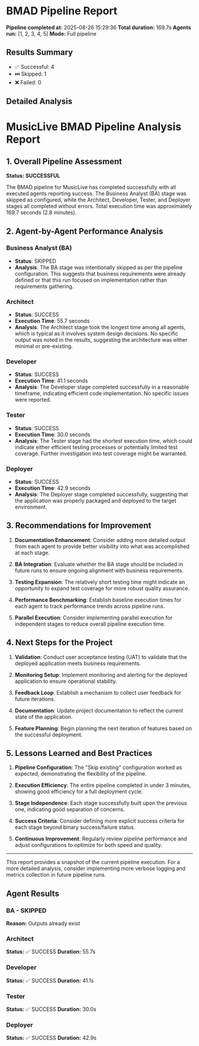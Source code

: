 # BMAD Pipeline Report

**Pipeline completed at:** 2025-08-26 15:29:36
**Total duration:** 169.7s
**Agents run:** [1, 2, 3, 4, 5]
**Mode:** Full pipeline

## Results Summary
- ✅ Successful: 4
- ⏭️ Skipped: 1
- ❌ Failed: 0

## Detailed Analysis
# MusicLive BMAD Pipeline Analysis Report

## 1. Overall Pipeline Assessment

**Status: SUCCESSFUL**

The BMAD pipeline for MusicLive has completed successfully with all executed agents reporting success. The Business Analyst (BA) stage was skipped as configured, while the Architect, Developer, Tester, and Deployer stages all completed without errors. Total execution time was approximately 169.7 seconds (2.8 minutes).

## 2. Agent-by-Agent Performance Analysis

### Business Analyst (BA)
- **Status**: SKIPPED
- **Analysis**: The BA stage was intentionally skipped as per the pipeline configuration. This suggests that business requirements were already defined or that this run focused on implementation rather than requirements gathering.

### Architect
- **Status**: SUCCESS
- **Execution Time**: 55.7 seconds
- **Analysis**: The Architect stage took the longest time among all agents, which is typical as it involves system design decisions. No specific output was noted in the results, suggesting the architecture was either minimal or pre-existing.

### Developer
- **Status**: SUCCESS
- **Execution Time**: 41.1 seconds
- **Analysis**: The Developer stage completed successfully in a reasonable timeframe, indicating efficient code implementation. No specific issues were reported.

### Tester
- **Status**: SUCCESS
- **Execution Time**: 30.0 seconds
- **Analysis**: The Tester stage had the shortest execution time, which could indicate either efficient testing processes or potentially limited test coverage. Further investigation into test coverage might be warranted.

### Deployer
- **Status**: SUCCESS
- **Execution Time**: 42.9 seconds
- **Analysis**: The Deployer stage completed successfully, suggesting that the application was properly packaged and deployed to the target environment.

## 3. Recommendations for Improvement

1. **Documentation Enhancement**: Consider adding more detailed output from each agent to provide better visibility into what was accomplished at each stage.

2. **BA Integration**: Evaluate whether the BA stage should be included in future runs to ensure ongoing alignment with business requirements.

3. **Testing Expansion**: The relatively short testing time might indicate an opportunity to expand test coverage for more robust quality assurance.

4. **Performance Benchmarking**: Establish baseline execution times for each agent to track performance trends across pipeline runs.

5. **Parallel Execution**: Consider implementing parallel execution for independent stages to reduce overall pipeline execution time.

## 4. Next Steps for the Project

1. **Validation**: Conduct user acceptance testing (UAT) to validate that the deployed application meets business requirements.

2. **Monitoring Setup**: Implement monitoring and alerting for the deployed application to ensure operational stability.

3. **Feedback Loop**: Establish a mechanism to collect user feedback for future iterations.

4. **Documentation**: Update project documentation to reflect the current state of the application.

5. **Feature Planning**: Begin planning the next iteration of features based on the successful deployment.

## 5. Lessons Learned and Best Practices

1. **Pipeline Configuration**: The "Skip existing" configuration worked as expected, demonstrating the flexibility of the pipeline.

2. **Execution Efficiency**: The entire pipeline completed in under 3 minutes, showing good efficiency for a full deployment cycle.

3. **Stage Independence**: Each stage successfully built upon the previous one, indicating good separation of concerns.

4. **Success Criteria**: Consider defining more explicit success criteria for each stage beyond binary success/failure status.

5. **Continuous Improvement**: Regularly review pipeline performance and adjust configurations to optimize for both speed and quality.

---

This report provides a snapshot of the current pipeline execution. For a more detailed analysis, consider implementing more verbose logging and metrics collection in future pipeline runs.

## Agent Results
### BA - SKIPPED
**Reason:** Outputs already exist

### Architect
**Status:** ✅ SUCCESS
**Duration:** 55.7s

### Developer
**Status:** ✅ SUCCESS
**Duration:** 41.1s

### Tester
**Status:** ✅ SUCCESS
**Duration:** 30.0s

### Deployer
**Status:** ✅ SUCCESS
**Duration:** 42.9s
